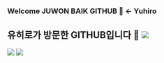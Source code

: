 ### Welcome JUWON BAIK GITHUB 🐷 <- Yuhiro

## 유히로가 방문한 GITHUB입니다 🐷   <a href="https://bj.afreecatv.com/dmstj3715" target="_blank"><img src="https://img.shields.io/badge/유히로 방송국-배경색?style=뱃지모양&logo=로고&logoColor=#50bcdf "/></a>
<a href="https://hits.seeyoufarm.com"><img src="https://hits.seeyoufarm.com/api/count/incr/badge.svg?url=https%3A%2F%2Fgithub.com%2FBAIKJUWON&count_bg=%23B211DE&title_bg=%23971CCE&icon=&icon_color=%23E7E7E7&title=hits&edge_flat=false"/></a>
<img src="https://img.shields.io/badge/JAVA-007396?style=for-the-badge&logo=java&logoColor=white">



